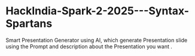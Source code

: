 # HackIndia-Spark-2-2025---Syntax-Spartans
Smart Presentation Generator using AI, which generate Presentation slide using the Prompt and description about the Presentation you want . 
